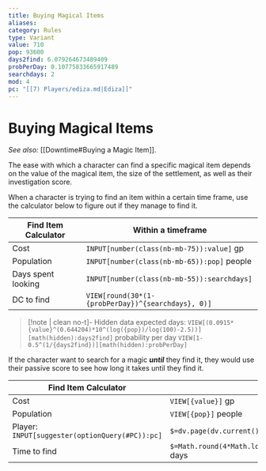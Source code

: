 ```yaml
---
title: Buying Magical Items
aliases: 
category: Rules
type: Variant
value: 710
pop: 93600
days2find: 6.079264673489409
probPerDay: 0.10775833665917489
searchdays: 2
mod: 4
pc: "[[7) Players/ediza.md|Ediza]]"
---
```

#  Buying Magical Items

*See also:* [[Downtime#Buying a Magic Item]].

The ease with which a character can find a specific magical item depends on the value of the magical item, the size of the settlement, as well as their investigation score.

When a character is trying to find an item within a certain time frame, use the calculator below to figure out if they manage to find it.

| Find Item Calculator | Within a timeframe                                                                                             |
| -------------------- | -------------------------------------------------------------------------------------------------------------- |
| Cost                 | `INPUT[number(class(nb-mb-75)):value]` gp                                                                      |
| Population           | `INPUT[number(class(nb-mb-65)):pop]` people                                                                    |
| Days spent looking | `INPUT[number(class(nb-mb-55)):searchdays]` |
| DC to find           | `VIEW[round(30*(1-{probPerDay})^{searchdays}, 0)]` |

> [!note | clean no-t]- Hidden data
> expected days: `VIEW[(0.0915*{value}^(0.644204)*10^(log({pop})/log(100)-2.5))][math(hidden):days2find]`
> probability per day `VIEW[1-0.5^(1/{days2find})][math(hidden):probPerDay]`

If the character want to search for a magic ***until*** they find it, they would use their passive score to see how long it takes until they find it.

| Find Item Calculator                            | Through eventuality                                                                                                  |
| ----------------------------------------------- | -------------------------------------------------------------------------------------------------------------------- |
| Cost                                            | `VIEW[{value}]`  gp                                                                                                  |
| Population                                      | `VIEW[{pop}]` people                                                                                                 |
| Player: `INPUT[suggester(optionQuery(#PC)):pc]` | `$=dv.page(dv.current().pc).passive.investigation` Passive Investigation                                             |
| Time to find                                    | `$=Math.round(4*Math.log(dv.page(dv.current().pc).passive.investigation/30)/Math.log(Math.exp(-0.693147/dv.current().days2find)))/4` days |